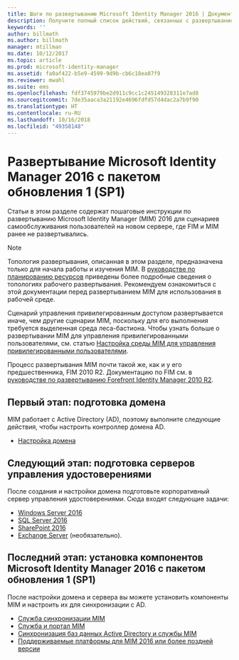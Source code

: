 ```yaml
---
title: Шаги по развертыванию Microsoft Identity Manager 2016 | Документация Майкрософт
description: Получите полный список действий, связанных с развертыванием Microsoft Identity Manager 2016 — от подготовки среды до настройки порталов.
keywords: ''
author: billmath
ms.author: billmath
manager: mtillman
ms.date: 10/12/2017
ms.topic: article
ms.prod: microsoft-identity-manager
ms.assetid: fa0af422-b5e9-4599-9d9b-cb6c18ea07f9
ms.reviewer: mwahl
ms.suite: ems
ms.openlocfilehash: fdf3745979be2d911c9cc1c245149328311e7ad8
ms.sourcegitcommit: 7de35aaca3a21192e4696fdfd57d4dac2a7b9f90
ms.translationtype: HT
ms.contentlocale: ru-RU
ms.lasthandoff: 10/16/2018
ms.locfileid: "49358148"
---
```

# <a name="deploy-microsoft-identity-manager-2016-sp1"></a>Развертывание Microsoft Identity Manager 2016 с пакетом обновления 1 (SP1)
Статьи в этом разделе содержат пошаговые инструкции по развертыванию Microsoft Identity Manager (MIM) 2016 для сценариев самообслуживания пользователей на новом сервере, где FIM и MIM ранее не развертывались.

> [!NOTE]
> Топология развертывания, описанная в этом разделе, предназначена только для начала работы и изучения MIM.  В [руководстве по планированию ресурсов](capacity-planning-guide.md) приведены более подробные сведения о топологиях рабочего развертывания.  Рекомендуем ознакомиться с этой документации перед развертыванием MIM для использования в рабочей среде.

Сценарий управления привилегированным доступом развертывается иначе, чем другие сценарии MIM, поскольку для его выполнения требуется выделенная среда леса-бастиона.  Чтобы узнать больше о развертывании MIM для управления привилегированными пользователями, см. статью [Настройка среды MIM для управления привилегированными пользователями](./pam/configuring-mim-environment-for-pam.md).

Процесс развертывания MIM почти такой же, как и у его предшественника, FIM 2010 R2. Документацию по FIM см. в [руководстве по развертыванию Forefront Identity Manager 2010 R2](https://technet.microsoft.com/library/jj134310).

## <a name="first-prepare-a-domain"></a>Первый этап: подготовка домена
MIM работает с Active Directory (AD), поэтому выполните следующие действия, чтобы настроить контроллер домена AD.
- [Настройка домена](preparing-domain.md)

## <a name="next-prepare-an-identity-management-servers"></a>Следующий этап: подготовка серверов управления удостоверениями
После создания и настройки домена подготовьте корпоративный сервер управления удостоверениями. Сюда входят следующие задачи:
- [Windows Server 2016](prepare-server-ws2016.md)
- [SQL Server 2016](prepare-server-sql2016.md)
- [SharePoint 2016](prepare-server-sharepoint.md)
- [Exchange Server](prepare-server-exchange.md) (необязательно).

## <a name="finally-install-microsoft-identity-manager-2016-sp1-components"></a>Последний этап: установка компонентов Microsoft Identity Manager 2016 с пакетом обновления 1 (SP1)
После настройки домена и сервера вы можете установить компоненты MIM и настроить их для синхронизации с AD.
- [Служба синхронизации MIM](install-mim-sync.md)
- [Служба и портал MIM](install-mim-service-portal.md)
- [Синхронизация баз данных Active Directory и службы MIM](install-mim-sync-ad-service.md)
- [Поддерживаемые платформы для MIM 2016 или более поздней версии](microsoft-identity-manager-2016-supported-platforms.md)
